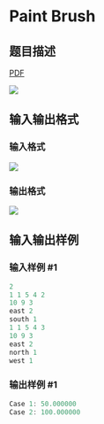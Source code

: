 # Paint Brush

## 题目描述

[problemUrl]: https://uva.onlinejudge.org/index.php?option=com_onlinejudge&Itemid=8&category=242&page=show_problem&problem=3157

[PDF](https://uva.onlinejudge.org/external/120/p12006.pdf)

![](https://cdn.luogu.com.cn/upload/vjudge_pic/UVA12006/13fadcd0727e69c372a19d75c9edbc1d75b0c587.png)

## 输入输出格式

### 输入格式

![](https://cdn.luogu.com.cn/upload/vjudge_pic/UVA12006/368a39fcaaadc1fe835ddce4a35e904245f35a81.png)

### 输出格式

![](https://cdn.luogu.com.cn/upload/vjudge_pic/UVA12006/3a1e2bb768aacc82e278cc1f73cfa00170da01ec.png)

## 输入输出样例

### 输入样例 #1

```cpp
2
1 1 5 4 2
10 9 3
east 2
south 1
1 1 5 4 3
10 9 3
east 2
north 1
west 1
```


### 输出样例 #1

```cpp
Case 1: 50.000000
Case 2: 100.000000
```


